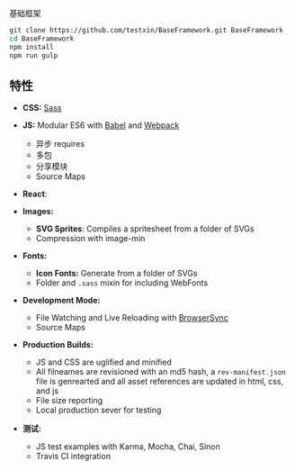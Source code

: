 基础框架


```bash
git clone https://github.com/testxin/BaseFramework.git BaseFramework
cd BaseFramework
npm install
npm run gulp
```

## 特性
- **CSS:** [Sass](http://sass-lang.com/)

- **JS:** Modular ES6 with [Babel](http://babeljs.io/) and [Webpack](http://webpack.github.io/)
  - 异步 requires
  - 多包
  - 分享模块
  - Source Maps
- **React**: 
- **Images:**
  - **SVG Sprites**: Compiles a spritesheet from a folder of SVGs
  - Compression with image-min
- **Fonts:**
  - **Icon Fonts:** Generate from a folder of SVGs
  - Folder and `.sass` mixin for including WebFonts
- **Development Mode:**
  - File Watching and Live Reloading with [BrowserSync](http://www.browsersync.io/)
  - Source Maps
- **Production Builds:**
  - JS and CSS are uglified and minified
  - All filneames are revisioned with an md5 hash, a `rev-manifest.json` file is genrearted and all asset references are updated in html, css, and js
  - File size reporting
  - Local production sever for testing
- **测试:**
  - JS test examples with Karma, Mocha, Chai, Sinon
  - Travis CI integration

  

